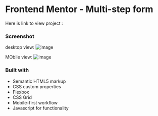 # Frontend Mentor - Multi-step form 

Here is link to view project : 


### Screenshot
desktop view: 
![image](https://github.com/user-attachments/assets/abab9fa2-6aaf-4a88-83cc-0150b1fe4e35)

MObile view:
![image](https://github.com/user-attachments/assets/e0bd374f-e20a-454e-b0c9-0dd80424b272)


 

### Built with

- Semantic HTML5 markup
- CSS custom properties
- Flexbox
- CSS Grid
- Mobile-first workflow
- Javascript for functionality

